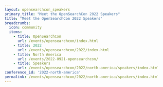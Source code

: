 ```yaml
---
layout: opensearchcon_speakers
primary_title: "Meet the OpenSearchCon 2022 Speakers"
title: "Meet the OpenSearchCon 2022 Speakers"
breadcrumbs:
  icon: community
  items:
    - title: OpenSearchCon 
      url: /events/opensearchcon/index.html
    - title: 2022
      url: /events/opensearchcon/2022/index.html
    - title: North America
      url: /events/2022-0921-opensearchcon/
    - title: Speakers
      url: /events/opensearchcon/2022/north-america/speakers/index.html
conference_id: '2022-north-america'
permalink: /events/opensearchcon/2022/north-america/speakers/index.html
---
```

